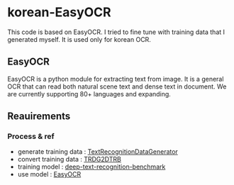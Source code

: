 # korean-EasyOCR

This code is based on EasyOCR.
I tried to fine tune with training data that I generated myself.
It is used only for korean OCR.

## EasyOCR
EasyOCR is a python module for extracting text from image. It is a general OCR that can read both natural scene text and dense text in document. We are currently supporting 80+ languages and expanding.

## Reauirements
### Process & ref
- generate training data : [TextRecognitionDataGenerator](https://github.com/Belval/TextRecognitionDataGenerator)
- convert training data : [TRDG2DTRB](https://github.com/DaveLogs/TRDG2DTRB)
- training model  : [deep-text-recognition-benchmark](https://github.com/clovaai/deep-text-recognition-benchmark)
- use model : [EasyOCR](https://github.com/JaidedAI/EasyOCR)
